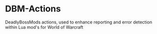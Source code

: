 # DBM-Actions

DeadlyBossMods actions, used to enhance reporting and error detection within Lua mod's for World of Warcraft

